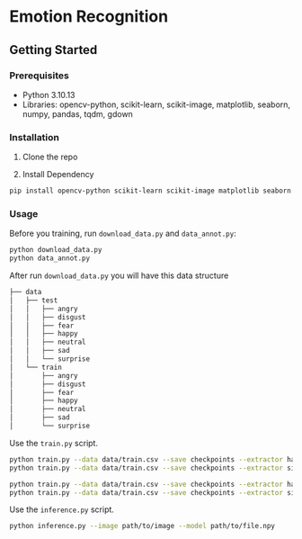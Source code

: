 # Emotion Recognition

## Getting Started

### Prerequisites

- Python 3.10.13
- Libraries: opencv-python, scikit-learn, scikit-image, matplotlib, seaborn, numpy, pandas, tqdm, gdown


### Installation

1. Clone the repo

2. Install Dependency
```bash
pip install opencv-python scikit-learn scikit-image matplotlib seaborn numpy pandas tqdm gdown --quiet
```

### Usage

Before you training, run `download_data.py` and `data_annot.py`:
```bash
python download_data.py
python data_annot.py
```

After run `download_data.py` you will have this data structure

``` bash
├── data
│   ├── test
│   │   ├── angry
│   │   ├── disgust
│   │   ├── fear
│   │   ├── happy
│   │   ├── neutral
│   │   ├── sad
│   │   └── surprise
│   └── train
│       ├── angry
│       ├── disgust
│       ├── fear
│       ├── happy
│       ├── neutral
│       ├── sad
│       └── surprise

```


Use the `train.py` script. 
```bash
python train.py --data data/train.csv --save checkpoints --extractor haar --model mlp --test data/test.csv
python train.py --data data/train.csv --save checkpoints --extractor sift --model mlp --test data/test.csv

python train.py --data data/train.csv --save checkpoints --extractor haar --model svm --test data/test.csv
python train.py --data data/train.csv --save checkpoints --extractor sift --model svm --test data/test.csv
```

Use the `inference.py` script. 
```bash
python inference.py --image path/to/image --model path/to/file.npy
```

